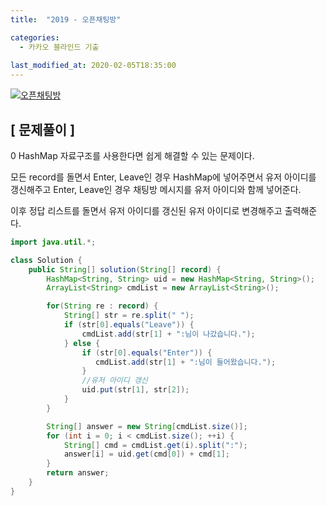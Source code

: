```yaml
---
title:  "2019 - 오픈채팅방"

categories:
  - 카카오 블라인드 기출
  
last_modified_at: 2020-02-05T18:35:00
---
```


[![오픈채팅방](https://user-images.githubusercontent.com/53072057/106986436-aed38400-67ae-11eb-8d1c-c4204d37da36.JPG)](https://programmers.co.kr/learn/courses/30/lessons/42888)  

<h2>[ 문제풀이 ]</h2>  0
HashMap 자료구조를 사용한다면 쉽게 해결할 수 있는 문제이다.  

모든 record를 돌면서 Enter, Leave인 경우 HashMap에 넣어주면서 유저 아이디를 갱신해주고 Enter, Leave인 경우 채팅방 메시지를 유저 아이디와 함께 넣어준다.  

이후 정답 리스트를 돌면서 유저 아이디를 갱신된 유저 아이디로 변경해주고 출력해준다.  

```java
import java.util.*;

class Solution {
    public String[] solution(String[] record) {
        HashMap<String, String> uid = new HashMap<String, String>();
        ArrayList<String> cmdList = new ArrayList<String>();

        for(String re : record) {
            String[] str = re.split(" ");
            if (str[0].equals("Leave")) {
                cmdList.add(str[1] + ":님이 나갔습니다.");
            } else {
                if (str[0].equals("Enter")) {
                   cmdList.add(str[1] + ":님이 들어왔습니다.");
                }
                //유저 아이디 갱신
                uid.put(str[1], str[2]);
            }
        }

        String[] answer = new String[cmdList.size()];
        for (int i = 0; i < cmdList.size(); ++i) {
            String[] cmd = cmdList.get(i).split(":");
            answer[i] = uid.get(cmd[0]) + cmd[1];
        }
        return answer;
    }
}
```